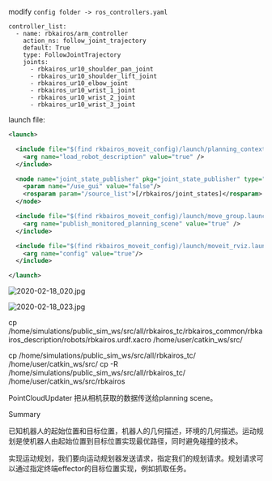 
modify `config folder -> ros_controllers.yaml`

```
controller_list:
  - name: rbkairos/arm_controller
    action_ns: follow_joint_trajectory
    default: True
    type: FollowJointTrajectory
    joints:
      - rbkairos_ur10_shoulder_pan_joint
      - rbkairos_ur10_shoulder_lift_joint
      - rbkairos_ur10_elbow_joint
      - rbkairos_ur10_wrist_1_joint
      - rbkairos_ur10_wrist_2_joint
      - rbkairos_ur10_wrist_3_joint
```

launch file:

```xml
<launch>

  <include file="$(find rkbairos_moveit_config)/launch/planning_context.launch" >
    <arg name="load_robot_description" value="true" />
  </include>

  <node name="joint_state_publisher" pkg="joint_state_publisher" type="joint_state_publisher">
    <param name="/use_gui" value="false"/>
    <rosparam param="/source_list">[/rbkairos/joint_states]</rosparam>
  </node>

  <include file="$(find rkbairos_moveit_config)/launch/move_group.launch">
    <arg name="publish_monitored_planning_scene" value="true" />
  </include>

  <include file="$(find rkbairos_moveit_config)/launch/moveit_rviz.launch">
    <arg name="config" value="true"/>
  </include>

</launch>
```

![2020-02-18_020.jpg](https://gitee.com/gdhu/testtingop/raw/master/2020-02-18_020.jpg)

![2020-02-18_023.jpg](https://gitee.com/gdhu/testtingop/raw/master/2020-02-18_023.jpg)


cp /home/simulations/public_sim_ws/src/all/rbkairos_tc/rbkairos_common/rbkairos_description/robots/rbkairos.urdf.xacro /home/user/catkin_ws/src/

cp /home/simulations/public_sim_ws/src/all/rbkairos_tc/ /home/user/catkin_ws/src/
cp -R /home/simulations/public_sim_ws/src/all/rbkairos_tc/ /home/user/catkin_ws/src/rbkairos


PointCloudUpdater  把从相机获取的数据传送给planning scene。

Summary

已知机器人的起始位置和目标位置，机器人的几何描述，环境的几何描述。运动规划是使机器人由起始位置到目标位置实现最优路径，同时避免碰撞的技术。

实现运动规划，我们要向运动规划器发送请求，指定我们的规划请求。规划请求可以通过指定终端effector的目标位置实现，例如抓取任务。

